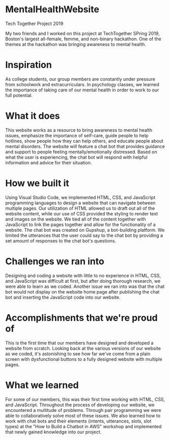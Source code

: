 # MentalHealthWebsite
Tech Together Project 2019

My two friends and I worked on this project at TechTogether SPring 2019, Boston's largest all-female, femme, and non-binary hackathon. One of the themes at the hackathon was bringing awareness to mental health. 

# Inspiration
As college students, our group members are constantly under pressure from schoolwork and extracurriculars. In psychology classes, we learned the importance of taking care of our mental health in order to work to our full potential.

# What it does
This website works as a resource to bring awareness to mental health issues, emphasize the importance of self-care, guide people to help hotlines, show people how they can help others, and educate people about mental disorders. The website will feature a chat bot that provides guidance and support to people feeling mentally/emotionally distressed. Based on what the user is experiencing, the chat bot will respond with helpful information and advice for their situation.

# How we built it
Using Visual Studio Code, we implemented HTML, CSS, and JavaScript programming languages to design a website that can navigate between multiple pages. Our utilization of HTML allowed us to draft out all of the website content, while our use of CSS provided the styling to render text and images on the website. We tied all of the content together with JavaScript to link the pages together and allow for the functionality of a website. The chat bot was created on Gupshup, a bot-building platform. We limited the utterances that the user could say to the chat bot by providing a set amount of responses to the chat bot's questions.

# Challenges we ran into
Designing and coding a website with little to no experience in HTML, CSS, and JavaScript was difficult at first, but after doing thorough research, we were able to learn as we coded. Another issue we ran into was that the chat bot would not display on the website home page after publishing the chat bot and inserting the JavaScript code into our website.

# Accomplishments that we're proud of
This is the first time that our members have designed and developed a website from scratch. Looking back at the various versions of our website as we coded, it's astonishing to see how far we've come from a plain screen with dysfunctional buttons to a fully designed website with multiple pages.

# What we learned
For some of our members, this was their first time working with HTML, CSS, and JavaScript. Throughout the process of developing our website, we encountered a multitude of problems. Through pair programming we were able to collaboratively solve most of these issues. We also learned how to work with chat bots and their elements (intents, utterances, slots, slot types) at the "How to Build a Chatbot in AWS" workshop and implemented that newly gained knowledge into our project.
